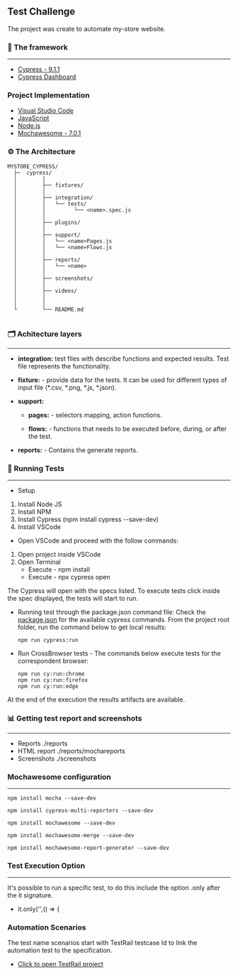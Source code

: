 ## Test Challenge
The project was create to automate my-store website.

### 🧩 The framework
-----------------------
* [Cypress - 9.1.1](http://cypress.io)
* [Cypress Dashboard](https://dashboard.cypress.io/)

### Project Implementation
* [Visual Studio Code](https://code.visualstudio.com)
* [JavaScript](https://www.javascript.com)
* [Node.js](https://nodejs.org/en/)
* [Mochawesome - 7.0.1](https://www.npmjs.com/package/mochawesome)

### ⚙️ The Architecture
```
MYSTORE_CYPRESS/
  ├─  cypress/
  │        │
  │        ├── fixtures/
  │        │           
  │        ├── integration/
  │        │   └── tests/
  │        │         └── <name>.spec.js 
  │        │  
  │        ├── plugins/
  │        │ 
  │        ├── support/
  │        │   └── <name>Pages.js    
  │        │   └── <name>Flows.js 
  │        │  
  │        ├── reports/
  │        │   └── <name> 
  │        │ 
  │        ├── screenshots/
  │        │ 
  │        ├── videos/    
  │        │    
  │        │      
  └        └── README.md


```

### 🗂️ Achitecture layers
-----------------------
- **integration:** test files with describe functions and expected results. Test file represents the functionality.

- **fixture:** - provide data for the tests. It can be used for different types of input file (*.csv, *.png, *.js, *.json).

- **support:** 
    - **pages:** - selectors mapping, action functions.

    - **flows:** - functions that needs to be executed before, during, or after the test.

- **reports:** - Contains the generate reports.


### 🚀 Running Tests
-----------------------
* Setup
 1. Install Node JS 
 2. Install NPM 
 3. Install Cypress (npm install cypress --save-dev)
 4. Install VSCode

* Open VSCode and proceed with the follow commands:
 1. Open project inside VSCode 
 2. Open Terminal
    - Execute - npm install
    - Execute - npx cypress open

The Cypress will open with the specs listed.
To execute tests click inside the spec displayed, the tests will start to run.

* Running test through the package.json command file:
Check the [package.json](../package.json) for the available cypress commands.
From the project root folder, run the command below to get local results:
  ```
  npm run cypress:run
  ```

* Run CrossBrowser tests - The commands below execute tests for the correspondent browser:
  ```
  npm run cy:run:chrome
  npm run cy:run:firefox
  npm run cy:run:edge
  ```
At the end of the execution the results artifacts are available.

### 📊 Getting test report and screenshots
-----------------------
- Reports ./reports
- HTML report ./reports/mochareports
- Screenshots ./screenshots

### Mochawesome configuration
-----------------------
    npm install mocha --save-dev
    
    npm install cypress-multi-reporters --save-dev
    
    npm install mochawesome --save-dev
    
    npm install mochawesome-merge --save-dev
    
    npm install mochawesome-report-generator --save-dev

### Test Execution Option
-----------------------
It's possible to run a specific test, to do this include the option .only after the it signature.
- it.only('',() => {
 
### Automation Scenarios
The test name scenarios start with TestRail testcase Id to link the automation test to the specification.
* [Click to open TestRail project](https://tatianesantos.testrail.io/index.php?/projects/overview/3)